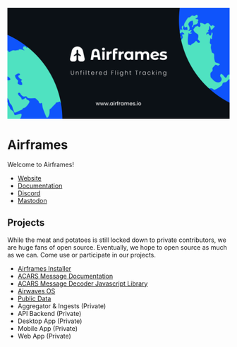 ![banner](/profile/Airframes-banner-2-for-Github.png)

# Airframes

Welcome to Airframes!

- [Website](https://airframes.io)
- [Documentation](https://docs.airframes.io)
- [Discord](https://discord.gg/airframes)
- <a rel="me" href="https://airwaves.social/@airframes">Mastodon</a>

## Projects

While the meat and potatoes is still locked down to private contributors, we are huge fans of open source. Eventually, we hope to open source as much as we can. Come use or participate in our projects.

* [Airframes Installer](https://github.com/airframesio/scripts/installer)
* [ACARS Message Documentation](https://github.com/airframesio/acars-message-documentation)
* [ACARS Message Decoder Javascript Library](https://github.com/airframesio/acars-decoder-typescript)
* [Airwaves OS](https://airwavesos.com)
* [Public Data](https://github.com/airframesio/data)
* Aggregator & Ingests (Private)
* API Backend (Private)
* Desktop App (Private)
* Mobile App (Private)
* Web App (Private)
